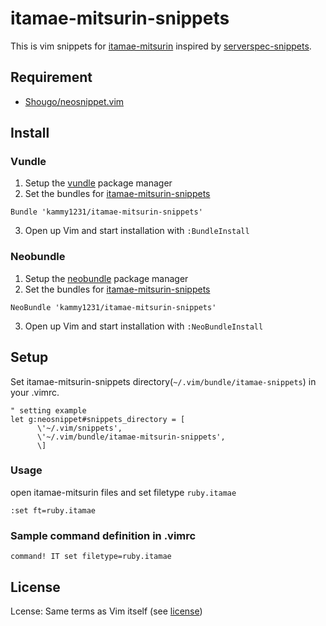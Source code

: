 # itamae-mitsurin-snippets

This is vim snippets for [itamae-mitsurin](https://rubygems.org/gems/itamae-mitsurin) inspired by [serverspec-snippets](https://github.com/hfm/itamae-snippets).

## Requirement

 * [Shougo/neosnippet.vim](https://github.com/Shougo/neosnippet.vim)

## Install

### Vundle

1. Setup the [vundle](https://github.com/gmarik/vundle) package manager
2. Set the bundles for [itamae-mitsurin-snippets](https://github.com/kammy1231/itamae-snippets)

``` vim
Bundle 'kammy1231/itamae-mitsurin-snippets'
```

3. Open up Vim and start installation with `:BundleInstall`

### Neobundle

1. Setup the [neobundle](https://github.com/Shougo/neobundle.vim) package manager
2. Set the bundles for [itamae-mitsurin-snippets](https://github.com/kammy1231/itamae-snippets)

``` vim
NeoBundle 'kammy1231/itamae-mitsurin-snippets'
```

3. Open up Vim and start installation with `:NeoBundleInstall`

## Setup

Set itamae-mitsurin-snippets directory(`~/.vim/bundle/itamae-snippets`) in your .vimrc.


``` vim
" setting example
let g:neosnippet#snippets_directory = [
      \'~/.vim/snippets',
      \'~/.vim/bundle/itamae-mitsurin-snippets',
      \]
```

### Usage

open itamae-mitsurin files and set filetype `ruby.itamae`

``` vim
:set ft=ruby.itamae
```

### Sample command definition in .vimrc
```vim
command! IT set filetype=ruby.itamae
```


## License

Lcense: Same terms as Vim itself (see [license](http://vimdoc.sourceforge.net/htmldoc/uganda.html#license))
